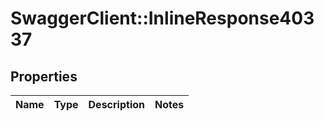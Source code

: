 # SwaggerClient::InlineResponse40337

## Properties
Name | Type | Description | Notes
------------ | ------------- | ------------- | -------------

